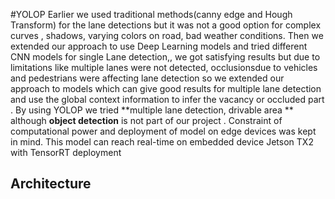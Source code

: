 #YOLOP
Earlier we used traditional methods(canny edge and Hough Transform) for the lane detections but it was not a good option for complex curves , shadows, varying colors on road, bad weather conditions. Then we extended our approach to use Deep Learning models and tried different CNN models for single Lane detection,, we got satisfying results but due to limitations like multiple lanes were not detected, occlusionsdue to vehicles and pedestrians were affecting lane detection so  we extended our approach to models which can give good results for multiple lane detection and use the global context information to infer the vacancy or occluded part . By using YOLOP we tried **multiple lane detection, drivable area ** although **object detection** is not part of our project . Constraint of computational power and deployment of model on edge devices was kept in mind. This model can reach real-time on embedded device Jetson TX2 with TensorRT deployment

## Architecture
